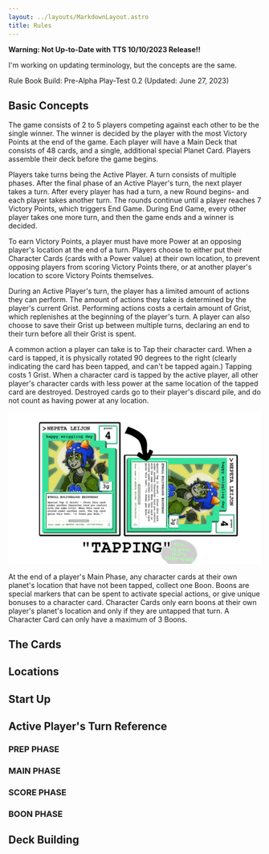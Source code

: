 ```yaml
---
layout: ../layouts/MarkdownLayout.astro
title: Rules
---
```

**Warning: Not Up-to-Date with TTS 10/10/2023 Release!!**

I'm working on updating terminology, but the concepts are the same.

Rule Book Build: Pre-Alpha Play-Test 0.2 (Updated: June 27, 2023)

## Basic Concepts
The game consists of 2 to 5 players competing against each other to be the single winner. The winner is decided by the player with the most <abbr>Victory Points</abbr> at the end of the game. Each player will have a <abbr>Main Deck</abbr> that consists of 48 cards, and a single, additional special Planet Card. Players assemble their deck before the game begins.

Players take <abbr>turns</abbr> being the Active Player. A turn consists of multiple <abbr>phases</abbr>. After the final phase of an Active Player's turn, the next player takes a turn. After every player has had a turn, a new <abbr>Round</abbr> begins- and each player takes another turn. The rounds continue until a player reaches 7 Victory Points, which triggers <abbr>End Game</abbr>. During End Game, every other player takes one more turn, and then the game ends and a winner is decided.

To earn Victory Points, a player must have more <abbr>Power</abbr> at an opposing player's location at the end of a turn. Players choose to either put their <abbr>Character Cards</abbr> (cards with a Power value) at their own location, to prevent opposing players from scoring Victory Points there, or at another player's location to score Victory Points themselves.

During an Active Player's turn, the player has a limited amount of actions they can perform. The amount of actions they take is determined by the player's current Grist. Performing actions costs a certain amount of <abbr>Grist</abbr>, which replenishes at the beginning of the player's turn. A player can also choose to save their Grist up between multiple turns, declaring an end to their turn before all their Grist is spent.

A common action a player can take is to <abbr>Tap</abbr> their character card. When a card is tapped, it is physically rotated 90 degrees to the right (clearly indicating the card has been tapped, and can't be tapped again.) Tapping costs 1 Grist. When a character card is tapped by the active player, all other player's character cards with less power at the same location of the tapped card are <abbr>destroyed</abbr>. Destroyed cards go to their player's discard pile, and do not count as having power at any location.

![Tapping involves flipping the card from the vertical to horizontal position, or as the kids say, "dude, you got to flip it turn-ways"](../images/RuleImage_Tap.png)

At the end of a player's Main Phase, any character cards at their own planet's location that have not been tapped, collect one <abbr>Boon</abbr>. Boons are special markers that can be spent to activate special actions, or give unique bonuses to a character card. Character Cards only earn boons at their own player's planet's location and only if they are untapped that turn. A Character Card can only have a maximum of 3 Boons.

## The Cards
## Locations
## Start Up
## Active Player's Turn Reference
### PREP PHASE
### MAIN PHASE
### SCORE PHASE
### BOON PHASE
## Deck Building